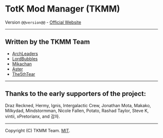 # TotK Mod Manager (TKMM)

Version `@@version@@` - [Official Website](https://totkmods.github.io/tkmm/)

***

## Written by the TKMM Team

* [ArchLeaders](https://github.com/ArchLeaders)
* [LordBubbles](https://gamebanana.com/members/1630162)
* [Mikachan](https://gamebanana.com/members/3095337)
* [Aster](https://gamebanana.com/members/1782454)
* [The5thTear](https://gamebanana.com/members/2858090)

***

## Thanks to the early supporters of the project:

Draz Reckned, Hermy, Ignis, Intergalactic Crew, Jonathan Mota, Makako, Milkydad, Mindstormman, Nicole Fallen, Potato,
Rashad Taylor, Steve K, vintii, xPretorianx, and 감자.

***

Copyright (C) TKMM Team. [MIT](https://github.com/TKMM-Team/Tkmm/blob/master/License.md).